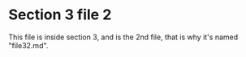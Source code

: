 # Section 3 file 2

This file is inside section 3, and is the 2nd file, that is why it's named "file32.md".
